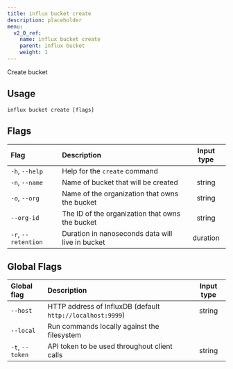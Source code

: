 ```yaml
---
title: influx bucket create
description: placeholder
menu:
  v2_0_ref:
    name: influx bucket create
    parent: influx bucket
    weight: 1
---
```


Create bucket

## Usage
```
influx bucket create [flags]
```

## Flags
| Flag                | Description                                      | Input type  |
|:----                |:-----------                                      |:----------: |
| `-h`, `--help`      | Help for the `create` command                    |             |
| `-n`, `--name`      | Name of bucket that will be created              | string      |
| `-o`, `--org`       | Name of the organization that owns the bucket    | string      |
| `--org-id`          | The ID of the organization that owns the bucket  | string      |
| `-r`, `--retention` | Duration in nanoseconds data will live in bucket | duration    |

## Global Flags
| Global flag     | Description                                                | Input type |
|:-----------     |:-----------                                                |:----------:|
| `--host`        | HTTP address of InfluxDB (default `http://localhost:9999`) | string     |
| `--local`       | Run commands locally against the filesystem                |            |
| `-t`, `--token` | API token to be used throughout client calls               | string     |
